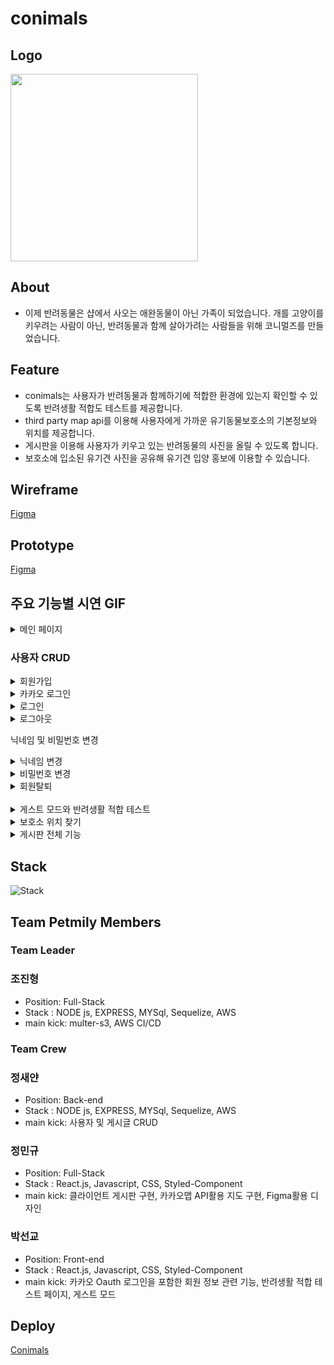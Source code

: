# conimals

## Logo
<img width="300" height="300" src="https://user-images.githubusercontent.com/74203440/169957702-452b79df-6d21-4c1f-bd94-bf7f6dc3fa16.svg"/>

## About

- 이제 반려동물은 샵에서 사오는 애완동물이 아닌 가족이 되었습니다. 개를 고양이를 키우려는 사람이 아닌, 반려동물과 함께 살아가려는 사람들을 위해 코니멀즈를 만들었습니다.


## Feature

- conimals는 사용자가 반려동물과 함께하기에 적합한 환경에 있는지 확인할 수 있도록 반려생활 적합도 테스트를 제공합니다.
- third party map api를 이용해 사용자에게 가까운 유기동물보호소의 기본정보와 위치를 제공합니다.
- 게시판을 이용해 사용자가 키우고 있는 반려동물의 사진을 올릴 수 있도록 합니다.
- 보호소에 입소된 유기견 사진을 공유해 유기견 입양 홍보에 이용할 수 있습니다.

## Wireframe

[Figma](https://www.figma.com/file/UaxfvREXHGti7MaxzeW2h2/Conimals-%ED%94%84%EB%A1%9C%ED%86%A0%ED%83%80%EC%9E%85?node-id=0%3A1)

## Prototype

[Figma](https://www.figma.com/file/UaxfvREXHGti7MaxzeW2h2/Conimals-%ED%94%84%EB%A1%9C%ED%86%A0%ED%83%80%EC%9E%85?node-id=13%3A4254)

## 주요 기능별 시연 GIF


<details>
<summary>메인 페이지</summary>
<div markdown="1">       

 ![Main](https://user-images.githubusercontent.com/74191195/175015660-a02d11e5-3dfe-42dc-8fb9-11e420d5c755.gif)

</div>
</details>


   

    
 ### 사용자 CRUD
<details>
<summary>회원가입</summary>
<div markdown="2">       

![Signup](https://user-images.githubusercontent.com/74191195/175016839-6f09e507-9ebf-40a0-9396-cf3245748a27.gif)


</div>
</details>

<details>
<summary>카카오 로그인</summary>
<div markdown="3">       

![Kakao](https://user-images.githubusercontent.com/74191195/175017603-e10fd148-2386-4775-85ac-ea7562d38ca5.gif)

</div>
</details>

<details>
<summary>로그인</summary>
<div markdown="4"> 

![Login](https://user-images.githubusercontent.com/74191195/175017748-511f2aba-bf8c-42eb-8e94-255fd4ac092b.gif)

</div>
</details>

<details>
<summary>로그아웃</summary>
<div markdown="5"> 

  ![Logout](https://user-images.githubusercontent.com/74191195/175017850-7561df9c-26d5-46cd-9481-6e7aa7af1164.gif)

</div>
</details>

닉네임 및 비밀번호 변경

<details>
<summary>닉네임 변경</summary>
<div markdown="6"> 
  
![Username](https://user-images.githubusercontent.com/74191195/175017988-6011c23e-166e-42d9-adc4-cd8aa346ff62.gif)

</div>
</details>

<details>
<summary>비밀번호 변경</summary>
<div markdown="7"> 
  
  ![Password](https://user-images.githubusercontent.com/74191195/175018204-ae1c68cf-cd57-42f9-be95-dce77b279235.gif)

</div>
</details>

<details>
<summary>회원탈퇴</summary>
<div markdown="8"> 
  
![Withdrawal](https://user-images.githubusercontent.com/74191195/175018377-6eb76644-98db-4dd8-9547-3583345e409a.gif)

</div>
</details>


<br />

<details>
<summary>게스트 모드와 반려생활 적합 테스트</summary>
<div markdown="8"> 
  
![Guest](https://user-images.githubusercontent.com/74191195/175018527-0e3e5f1a-3607-4999-9410-17e3d4938982.gif)

</div>
</details>

<details>
<summary>보호소 위치 찾기</summary>
<div markdown="8"> 
  
![Map](https://user-images.githubusercontent.com/74191195/175018604-22e57dcd-8ed6-429a-883b-62c76ed8f4fd.gif)

</div>
</details>
 
<details>
<summary>게시판 전체 기능</summary>
<div markdown="8"> 

  ![PostAll](https://user-images.githubusercontent.com/74191195/175018675-c505ec63-8fbb-4da0-bb81-1d77b144e44b.gif)

</div>
</details>

## Stack
![Stack](https://www.notion.so/image/https%3A%2F%2Fs3-us-west-2.amazonaws.com%2Fsecure.notion-static.com%2F5bc84f4d-f935-46ba-a26e-61637635aacc%2FStack.png?table=block&id=d7373efb-20fd-47ee-a7bf-bc217c281bc1&spaceId=82d63a72-8254-4cde-bf1e-b2597b7c099c&width=1200&userId=95057538-7f0c-4887-8793-9588c0d65c4c&cache=v2)

## Team Petmily Members

### Team Leader

### 조진형

- Position: Full-Stack
- Stack : NODE js, EXPRESS, MYSql, Sequelize, AWS
- main kick: multer-s3, AWS CI/CD

### Team Crew

### 정새얀

- Position: Back-end
- Stack : NODE js, EXPRESS, MYSql, Sequelize, AWS
- main kick: 사용자 및 게시글 CRUD

### 정민규

- Position: Full-Stack
- Stack : React.js, Javascript, CSS, Styled-Component
- main kick: 클라이언트 게시판 구현, 카카오맵 API활용 지도 구현, Figma활용 디자인

### 박선교 

- Position: Front-end
- Stack : React.js, Javascript, CSS, Styled-Component
- main kick: 카카오 Oauth 로그인을 포함한 회원 정보 관련 기능, 반려생활 적합 테스트 페이지, 게스트 모드

## Deploy

[Conimals](https://www.conimals.link/)
